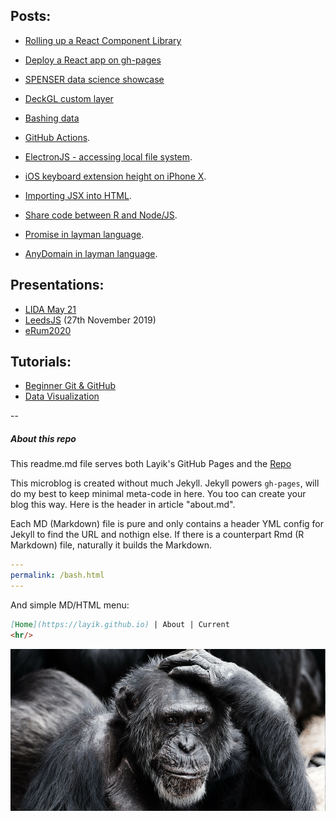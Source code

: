 Posts:
- 
* [Rolling up a React Component Library](https://layik.github.io/rollup)

* [Deploy a React app on gh-pages](https://layik.github.io/ghpages)

* [SPENSER data science showcase](https://layik.github.io/spenser)

* [DeckGL custom layer](https://layik.github.io/decklayer)

* [Bashing data](https://layik.github.io/bash)

* [GitHub Actions](https://layik.github.io/ghactions).

* [ElectronJS - accessing local file system](https://layik.github.io/electronjsfiles).
* [iOS keyboard extension height on iPhone X](https://layik.github.io/iOSkb).
* [Importing JSX into HTML](https://layik.github.io/htmljsx).
* [Share code between R and Node/JS](https://layik.github.io/sharedjs).
* [Promise in layman language](https://layik.github.io/jspromise).
* [AnyDomain in layman language](https://layik.github.io/anydomain).


Presentations:
-
* [LIDA May 21](https://layik.github.io/presentations/seminars/lida2021/slides.html)
* [LeedsJS](https://layik.github.io/presentations/leedsjs/slides.html) (27th November 2019)
* [eRum2020](https://layik.github.io/presentations/eRum2020/slides.html)

Tutorials:
-
* [Beginner Git & GitHub](https://layik.github.io/tutorials/lida-rr/git-github)
* [Data Visualization](https://layik.github.io/tutorials/datavis)

--
##### About this repo
This readme.md file serves both Layik's GitHub Pages and the [Repo](https://github.com/layik/layik.github.io)


This microblog is created without much Jekyll. Jekyll powers `gh-pages`, will do my best to keep minimal meta-code in here. You too can create your blog this way. Here is the header in article "about.md". 

Each MD (Markdown) file is pure and only contains a header YML config for Jekyll to find the URL and nothign else. If there is a counterpart Rmd (R Markdown) file, naturally it builds the Markdown.

```yml
---
permalink: /bash.html
---
```
And simple MD/HTML menu:

```md
[Home](https://layik.github.io) | About | Current
<hr/>
```

![Image from PixaBay](/images/pixabay.png)
